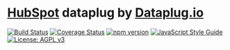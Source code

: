 # [HubSpot](https://www.hubspot.com) dataplug by [Dataplug.io](https://dataplug.io)

[![Build Status](https://travis-ci.org/dataplug-io/hubspot-dataplug.svg?branch=master)](https://travis-ci.org/dataplug-io/hubspot-dataplug)
[![Coverage Status](https://coveralls.io/repos/github/dataplug-io/hubspot-dataplug/badge.svg?branch=master)](https://coveralls.io/github/dataplug-io/hubspot-dataplug?branch=master)
[![npm version](https://badge.fury.io/js/%40dataplug%2Fhubspot-dataplug.svg)](https://badge.fury.io/js/%40dataplug%2Fhubspot-dataplug)
[![JavaScript Style Guide](https://img.shields.io/badge/code_style-standard-brightgreen.svg)](https://standardjs.com)
[![License: AGPL v3](https://img.shields.io/badge/License-AGPL%20v3-blue.svg)](https://www.gnu.org/licenses/agpl-3.0)
